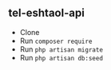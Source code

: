 ## tel-eshtaol-api 

* Clone
* Run `composer require`
* Run `php artisan migrate`
* Run `php artisan db:seed`